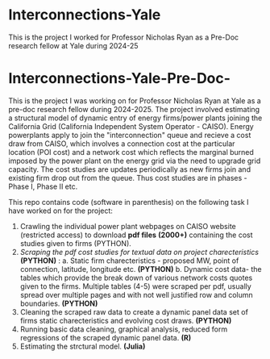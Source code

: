 # Interconnections-Yale
This is the project I worked for Professor Nicholas Ryan as a Pre-Doc research fellow at Yale during 2024-25
# Interconnections-Yale-Pre-Doc-
This is the project I was working on for Professor Nicholas Ryan at Yale as a pre-doc research fellow during 2024-2025.
The project involved estimating a structural model of dynamic entry of energy firms/power plants joining the California Grid (California Independent System Operator - CAISO). Energy powerplants apply to join the "interconnection" queue and recieve a cost draw from CAISO, which involves a connection cost at the particular location (POI cost) and a network cost which reflects the marginal burned imposed by the power plant on the energy grid via the need to upgrade grid capacity. The cost studies are updates periodically as new firms join and existing firm drop out from the queue. Thus cost studies are in phases - Phase I, Phase II etc.


This repo contains code (software in parenthesis) on the following task I have worked on for the project: 
1. Crawling the individual power plant webpages on CAISO website (restricted access) to download **pdf files** **(2000+)** containing the cost studies given to firms (PYTHON).
2. _Scraping the pdf cost studies for textual data on project charecteristics_ **(PYTHON)** :
    a. Static firm charecteristics - proposed MW, point of connection, latitude, longitude etc. **(PYTHON)**
    b. Dynamic cost data- the tables which provide the break down of various network costs quotes given to the firms. Multiple tables (4-5) were scraped per pdf, usually spread over multiple          pages and with not well justified row and column boundaries. **(PYTHON)**
3. Cleaning the scraped raw data to create a dynamic panel data set of firms static charecteristics and evolving cost draws. **(PYTHON)**
4. Running basic data cleaning, graphical analysis, reduced form regressions of the scraped dynamic panel data. **(R)**
5. Estimating the strctural model. **(Julia)**
